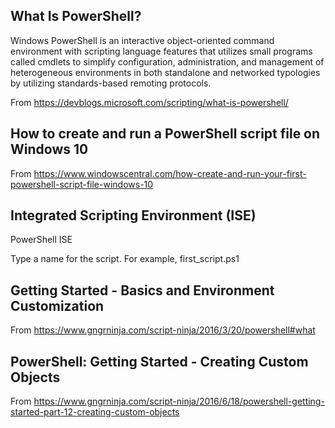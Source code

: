 ## What Is PowerShell?

Windows PowerShell is an interactive object-oriented command environment with scripting language features that utilizes small programs called cmdlets to simplify configuration, administration, and management of heterogeneous environments in both standalone and networked typologies by utilizing standards-based remoting protocols.

From <https://devblogs.microsoft.com/scripting/what-is-powershell/> 





## How to create and run a PowerShell script file on Windows 10

From <https://www.windowscentral.com/how-create-and-run-your-first-powershell-script-file-windows-10> 

## Integrated Scripting Environment (ISE)
PowerShell ISE

Type a name for the script. For example, first_script.ps1




## Getting Started - Basics and Environment Customization

From <https://www.gngrninja.com/script-ninja/2016/3/20/powershell#what> 



## PowerShell: Getting Started - Creating Custom Objects

From <https://www.gngrninja.com/script-ninja/2016/6/18/powershell-getting-started-part-12-creating-custom-objects> 


